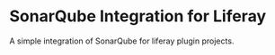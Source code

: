 SonarQube Integration for Liferay
=================================

A simple integration of SonarQube for liferay plugin projects.

